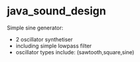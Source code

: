# java_sound_design

Simple sine generator:
* 2 oscillator synthetiser
* including simple lowpass filter
* oscillator types include: (sawtooth,square,sine)
